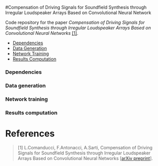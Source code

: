 #Compensation of Driving Signals for Soundfield Synthesis through Irregular Loudspeaker Arrays Based on Convolutional Neural Network

Code repository for the paper _Compensation of Driving Signals for Soundfield Synthesis through Irregular Loudspeaker Arrays Based on Convolutional Neural Networks_
[[1]](#references).

- [Dependencies](#dependencies)
- [Data Generation](#data-generation)
- [Network Training](#network-training)
- [Results Computation](#results-computation)

### Dependencies

### Data generation

### Network training

### Results computation

# References
>[1] L.Comanducci, F.Antonacci, A.Sarti, Compensation of Driving Signals for Soundfield Synthesis through Irregular Loudspeaker Arrays Based on Convolutional Neural Networks [[arXiv preprint]()].
